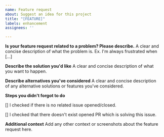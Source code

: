 ```yaml
---
name: Feature request
about: Suggest an idea for this project
title: "[FEATURE]"
labels: enhancement
assignees: ''

---
```


**Is your feature request related to a problem? Please describe.**
A clear and concise description of what the problem is. Ex. I'm always frustrated when [...]

**Describe the solution you'd like**
A clear and concise description of what you want to happen.

**Describe alternatives you've considered**
A clear and concise description of any alternative solutions or features you've considered.

**Steps you didn't forgot to do**

[] I checked if there is no related issue opened/closed.

[] I checked that there doesn't exist opened PR which is solving this issue.

**Additional context**
Add any other context or screenshots about the feature request here.
